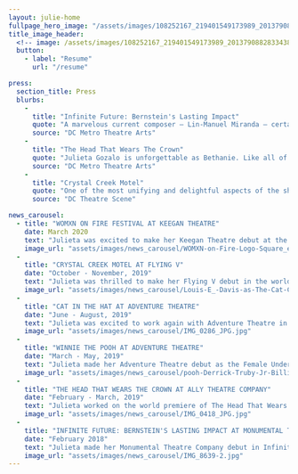 ```yaml
---
layout: julie-home
fullpage_hero_image: "/assets/images/108252167_219401549173989_2013790882833438291_n.jpg"
title_image_header:
  <!-- image: /assets/images/108252167_219401549173989_2013790882833438291_n.jpg -->
  button:
    - label: "Resume"
      url: "/resume"

press:
  section_title: Press
  blurbs:
    - 
      title: "Infinite Future: Bernstein's Lasting Impact"
      quote: "A marvelous current composer – Lin-Manuel Miranda – certainly seems to be influenced by Bernstein, and his pulsating song “Carnival De Barrio” from In the Heights was delivered with a lusty and earthy interpretation by Julieta Gozalo that was absolutely thrilling to listen to."
      source: "DC Metro Theatre Arts"
    - 
      title: "The Head That Wears The Crown"
      quote: "Julieta Gozalo is unforgettable as Bethanie. Like all of Villanueva’s characters, Bethanie’s perfect life is only skin-deep, and Gozalo provides a very genuine feeling to a girl who uses high school politics as a coping mechanism for troubling home issues. Gozalo navigates the character’s age change from the first half to the second half incredibly well, growing from submissive to her friends, to ambivalent without any feeling of emotional whiplash."
      source: "DC Metro Theatre Arts"
    - 
      title: "Crystal Creek Motel"
      quote: "One of the most unifying and delightful aspects of the show is the cleaning staff, played by Gozalo and Denman, who not only reset the stage between each scene, but also get their own, nearly wordless yet entirely satisfying, story arc."
      source: "DC Theatre Scene"

news_carousel:
  - title: "WOMXN ON FIRE FESTIVAL AT KEEGAN THEATRE"
    date: March 2020
    text: "Julieta was excited to make her Keegan Theatre debut at the WOMXN on Fire Festival this March. She performed in the two person play First Chair. \n The WOMXN on Fire Festival is the only one of its kind in the DMV. Over the course of a week, audiences have the opportunity to interact with an exciting and eclectic group of new works, emerging playwrights, and directors and performers."
    image_url: "assets/images/news_carousel/WOMXN-on-Fire-Logo-Square_edited_edited.jpg"
  - 
    title: "CRYSTAL CREEK MOTEL AT FLYING V"
    date: "October - November, 2019"
    text: "Julieta was thrilled to make her Flying V debut in the world premiere of Crystal Creek Motel as Delfin and Ensemble. \n This original and innovative production features six auteur directors – led by Associate Artistic Director Lee Liebeskind – a stellar ensemble of actors, and a complement of Flying V’s finest designers, teaming together to tell twelve distinct stories set in the same motel room over the course of a year. \n The show runs from October 10th - November 2nd"
    image_url: "assets/images/news_carousel/Louis-E_-Davis-as-The-Cat-Caroline-Wolfs.jpg"
  - 
    title: "CAT IN THE HAT AT ADVENTURE THEATRE"
    date: "June - August, 2019"
    text: "Julieta was excited to work again with Adventure Theatre in their production of Cat in the Hat as the female swing. \nShe covered three different tracks, all of which she went on for, and had the opportunity to play the role of Sally for the extension week.\n'From the moment his tall, red-and-white-striped hat appears around the door, Sally and her brother know that the cat in the hat is the funniest, most mischievous cat they have ever met. With the trickiest of tricks and craziest of ideas, he is certainly fun to play with. And he turns a rainy afternoon into an amazing adventure. But what will mom find when she gets home...?'"
    image_url: "assets/images/news_carousel/IMG_0286_JPG.jpg"
  - 
    title: "WINNIE THE POOH AT ADVENTURE THEATRE"
    date: "March - May, 2019"
    text: "Julieta made her Adventure Theatre debut as the Female Understudy in Winnie the Pooh. She had the opportunity to go on for one of the track she covered on closing day.\n Winnie the Pooh would spend every day of life humming tunes and stopping frequently to eat 'a little something.'' But today, Pooh and Piglet have to find the Heffalump, watch Rabbit scheme to rid the forest of Kanga’s dreaded bathtub, and help Eeyore search for his tail. Pooh's intentions are always the best, but his passion for honey and condensed milk keeps getting him into trouble."
    image_url: "assets/images/news_carousel/pooh-Derrick-Truby-Jr-Billie-Krishawn-…p.jpg"
  - 
    title: "THE HEAD THAT WEARS THE CROWN AT ALLY THEATRE COMPANY"
    date: "February - March, 2019"
    text: "Julieta worked on the world premiere of The Head That Wears the Crown as Bethanie. Ally Theatre Company recently received the John Aniello Award for Outstanding Emerging Theatre Company at the Helen Hayes Award this year. \n'Three highschoolers are the queens of their school until Danielle arrives. When she catches the eye of one of their exes just before the Winter formal, they decide to keep their friend close and their enemy closer, manipulating her emails, social media, and relationships. When their mean-spirited plan for revenge goes far out of control, the repercussions of their choices will follow all of them for the rest of their lives.'"
    image_url: "assets/images/news_carousel/IMG_0418_JPG.jpg"
  - 
    title: "INFINITE FUTURE: BERNSTEIN'S LASTING IMPACT AT MONUMENTAL THEATRE COMPANY"
    date: "February 2018"
    text: "Julieta made her Monumental Theatre Company debut in Infinite Future: Bernstein's Lasting Impact, a new, collaboratively devised, cabaret-style show that explores the influence of Leonard Bernstein’s musicals on contemporary musical theatre that celebrates Leonard Bernstein's 100th birthday. \n'Directed by Bridget Grace Sheaff, the performance includes music from West Side Story and On the Town. The show’s creators take inspiration from Bernstein’s idea that: “A liberal is a man or a woman or a child who looks forward to a better day, a more tranquil night, and a bright, infinite future.” This performance looks at the ways in which today’s musical theatre follows in Bernstein’s footsteps by tackling thorny issues from everyday life with the hope of a better future.'"
    image_url: "assets/images/news_carousel/IMG_8639-2.jpg"
---
```


